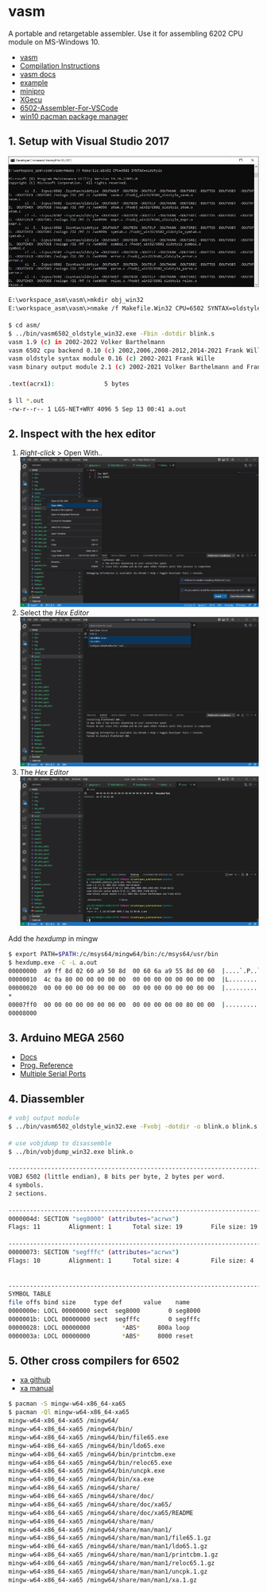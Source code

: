 # vasm

A portable and retargetable assembler. Use it for assembling 6202 CPU module on MS-Windows 10.

* [vasm](http://sun.hasenbraten.de/vasm)
* [Compilation Instructions](http://sun.hasenbraten.de/vasm/index.php?view=compile)
* [vasm docs](http://sun.hasenbraten.de/vasm/release/vasm.html)
* [example](https://www.youtube.com/watch?v=oO8_2JJV0B4&ab_channel=BenEater)
* [minipro](https://gitlab.com/DavidGriffith/minipro)
* [XGecu](http://www.xgecu.com/en/download.html)
* [6502-Assembler-For-VSCode](https://github.com/zyr2288/6502-Assembler-For-VSCode/blob/master/README.en.md)
* [win10 pacman package manager](https://www.msys2.org/)

## 1. Setup with Visual Studio 2017

![Developer Command Prompt for VS2017](./img/Developer%20Command%20Prompt%20for%20VS2017.jpg)

```sh
E:\workspace_asm\vasm\>mkdir obj_win32
E:\workspace_asm\vasm\>nmake /f Makefile.Win32 CPU=6502 SYNTAX=oldstyle

$ cd asm/
$ ../bin/vasm6502_oldstyle_win32.exe -Fbin -dotdir blink.s
vasm 1.9 (c) in 2002-2022 Volker Barthelmann
vasm 6502 cpu backend 0.10 (c) 2002,2006,2008-2012,2014-2021 Frank Wille
vasm oldstyle syntax module 0.16 (c) 2002-2021 Frank Wille
vasm binary output module 2.1 (c) 2002-2021 Volker Barthelmann and Frank Wille

.text(acrx1):              5 bytes

$ ll *.out
-rw-r--r-- 1 LGS-NET+WRY 4096 5 Sep 13 00:41 a.out
```

## 2. Inspect with the hex editor

1. _Right-click_ > Open With..
   ![Open With](./img/OpenWithHexEditor_01.jpg)
2. Select the _Hex Editor_
   ![Select _Hex Editor_](./img/OpenWithHexEditor_02.jpg)
3. The _Hex Editor_
   ![_Hex Editor_](./img/OpenWithHexEditor_03.jpg)

Add the _hexdump_ in mingw

```sh
$ export PATH=$PATH:/c/msys64/mingw64/bin:/c/msys64/usr/bin
$ hexdump.exe -C -L a.out
00000000  a9 ff 8d 02 60 a9 50 8d  00 60 6a a9 55 8d 00 60  |....`.P..`j.U..`|
00000010  4c 0a 80 00 00 00 00 00  00 00 00 00 00 00 00 00  |L...............|
00000020  00 00 00 00 00 00 00 00  00 00 00 00 00 00 00 00  |................|
*
00007ff0  00 00 00 00 00 00 00 00  00 00 00 00 00 80 00 00  |................|
00008000
```

## 3. Arduino MEGA 2560

* [Docs](https://docs.arduino.cc/hardware/mega-2560)
* [Prog. Reference](https://www.arduino.cc/reference/en/)
* [Multiple Serial Ports](https://docs.arduino.cc/built-in-examples/communication/MultiSerialMega)

## 4. Diassembler

```sh
# vobj output module
$ ../bin/vasm6502_oldstyle_win32.exe -Fvobj -dotdir -o blink.o blink.s

# use vobjdump to disassemble
$ ../bin/vobjdump_win32.exe blink.o

------------------------------------------------------------------------------
VOBJ 6502 (little endian), 8 bits per byte, 2 bytes per word.
4 symbols.
2 sections.

------------------------------------------------------------------------------
0000004d: SECTION "seg8000" (attributes="acrwx")
Flags: 11        Alignment: 1      Total size: 19        File size: 19

------------------------------------------------------------------------------
00000073: SECTION "segfffc" (attributes="acrwx")
Flags: 10        Alignment: 1      Total size: 4         File size: 4


------------------------------------------------------------------------------
SYMBOL TABLE
file offs bind size     type def      value    name
0000000e: LOCL 00000000 sect  seg8000        0 seg8000
0000001b: LOCL 00000000 sect  segfffc        0 segfffc
00000028: LOCL 00000000         *ABS*     800a loop
0000003a: LOCL 00000000         *ABS*     8000 reset
```

## 5. Other cross compilers for 6502

* [xa github](https://github.com/fachat/xa65)
* [xa manual](doc/man-xa.txt)

```sh
$ pacman -S mingw-w64-x86_64-xa65
$ pacman -Ql mingw-w64-x86_64-xa65
mingw-w64-x86_64-xa65 /mingw64/
mingw-w64-x86_64-xa65 /mingw64/bin/
mingw-w64-x86_64-xa65 /mingw64/bin/file65.exe
mingw-w64-x86_64-xa65 /mingw64/bin/ldo65.exe
mingw-w64-x86_64-xa65 /mingw64/bin/printcbm.exe
mingw-w64-x86_64-xa65 /mingw64/bin/reloc65.exe
mingw-w64-x86_64-xa65 /mingw64/bin/uncpk.exe
mingw-w64-x86_64-xa65 /mingw64/bin/xa.exe
mingw-w64-x86_64-xa65 /mingw64/share/
mingw-w64-x86_64-xa65 /mingw64/share/doc/
mingw-w64-x86_64-xa65 /mingw64/share/doc/xa65/
mingw-w64-x86_64-xa65 /mingw64/share/doc/xa65/README
mingw-w64-x86_64-xa65 /mingw64/share/man/
mingw-w64-x86_64-xa65 /mingw64/share/man/man1/
mingw-w64-x86_64-xa65 /mingw64/share/man/man1/file65.1.gz
mingw-w64-x86_64-xa65 /mingw64/share/man/man1/ldo65.1.gz
mingw-w64-x86_64-xa65 /mingw64/share/man/man1/printcbm.1.gz
mingw-w64-x86_64-xa65 /mingw64/share/man/man1/reloc65.1.gz
mingw-w64-x86_64-xa65 /mingw64/share/man/man1/uncpk.1.gz
mingw-w64-x86_64-xa65 /mingw64/share/man/man1/xa.1.gz
```